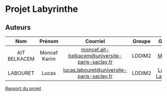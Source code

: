 # Projet Labyrinthe
## Auteurs

| Nom  | Prénom | Courriel | Groupe | Github |
| :-------------: | :-------------: | :-------------: | :-------------: | :-------------: |
| AIT BELKACEM  | Moncef Karim  | moncef.ait-belkacem@universite-paris-saclay.fr  | LDDIM2  |<a href="https://github.com/MK8BK">MK8BK</a>|
| LABOURET | Lucas | lucas.labouret@universite-paris-saclay.fr  | LDDIM2  |<a href="https://github.com/Lucas-Labouret">Lucas-Labouret</a>|

<a href="https://github.com/MK8BK/projet_labyrinthe/blob/master/rapport1.ipynb">Rapport du projet</a>




